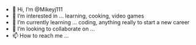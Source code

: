 - 👋 Hi, I’m @Mikeyj111
- 👀 I’m interested in ... learning, cooking, video games 
- 🌱 I’m currently learning ... coding, anything really to start a new career
- 💞️ I’m looking to collaborate on ...
- 📫 How to reach me ...

<!---
Mikeyj111/Mikeyj111 is a ✨ special ✨ repository because its `README.md` (this file) appears on your GitHub profile.
You can click the Preview link to take a look at your changes.
--->
